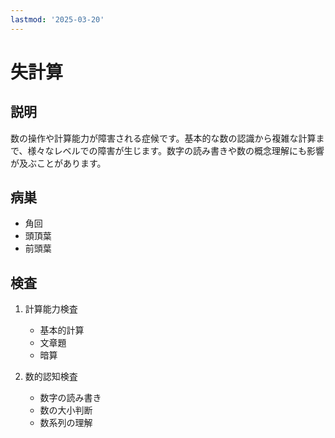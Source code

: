 ```yaml
---
lastmod: '2025-03-20'
---
```


# 失計算

## 説明

数の操作や計算能力が障害される症候です。基本的な数の認識から複雑な計算まで、様々なレベルでの障害が生じます。数字の読み書きや数の概念理解にも影響が及ぶことがあります。

## 病巣

- 角回
- 頭頂葉
- 前頭葉

## 検査

1. 計算能力検査

   - 基本的計算
   - 文章題
   - 暗算

2. 数的認知検査
   - 数字の読み書き
   - 数の大小判断
   - 数系列の理解
